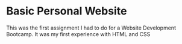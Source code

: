 # Basic Personal Website
This was the first assignment I had to do for a Website Development Bootcamp. It was my first experience with HTML and CSS
